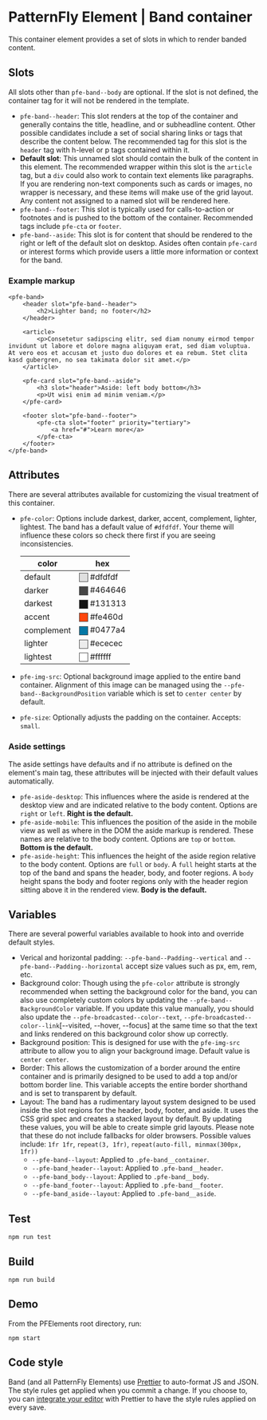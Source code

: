 # PatternFly Element | Band container

This container element provides a set of slots in which to render banded content.

## Slots

All slots other than `pfe-band--body` are optional.  If the slot is not defined, the container tag for it will not be rendered in the template.

- `pfe-band--header`: This slot renders at the top of the container and generally contains the title, headline, and or subheadline content.  Other possible candidates include a set of social sharing links or tags that describe the content below. The recommended tag for this slot is the `header` tag with h-level or p tags contained within it.
- **Default slot**: This unnamed slot should contain the bulk of the content in this element.  The recommended wrapper within this slot is the `article` tag, but a `div` could also work to contain text elements like paragraphs. If you are rendering non-text components such as cards or images, no wrapper is necessary, and these items will make use of the grid layout.  Any content not assigned to a named slot will be rendered here.
- `pfe-band--footer`: This slot is typically used for calls-to-action or footnotes and is pushed to the bottom of the container.  Recommended tags include `pfe-cta` or `footer`.
- `pfe-band--aside`: This slot is for content that should be rendered to the right or left of the default slot on desktop.  Asides often contain `pfe-card` or interest forms which provide users a little more information or context for the band.

### Example markup
```
<pfe-band>
    <header slot="pfe-band--header">
        <h2>Lighter band; no footer</h2>
    </header>

    <article>
        <p>Consetetur sadipscing elitr, sed diam nonumy eirmod tempor invidunt ut labore et dolore magna aliquyam erat, sed diam voluptua. At vero eos et accusam et justo duo dolores et ea rebum. Stet clita kasd gubergren, no sea takimata dolor sit amet.</p>
    </article>

    <pfe-card slot="pfe-band--aside">
        <h3 slot="header">Aside: left body bottom</h3>
        <p>Ut wisi enim ad minim veniam.</p>
    </pfe-card>

    <footer slot="pfe-band--footer">
        <pfe-cta slot="footer" priority="tertiary">
            <a href="#">Learn more</a>
        </pfe-cta>
    </footer>
</pfe-band>
```


## Attributes

<style>
    .color-preview {
        display: inline-block;
        width: 1em;
        height: 1em;
        vertical-align: middle;
        background-color: var(--bg, #ffffff);
        border: 1px solid #444444;
    }
</style>

There are several attributes available for customizing the visual treatment of this container.

- `pfe-color`: Options include darkest, darker, accent, complement, lighter, lightest.  The band has a default value of `#dfdfdf`. Your theme will influence these colors so check there first if you are seeing inconsistencies.

    | color | hex |
    |-------|-----|
    | default | <span class="color-preview" style="--bg:#dfdfdf"></span> #dfdfdf |
    | darker | <span class="color-preview" style="--bg:#464646"></span> #464646 |
    | darkest | <span class="color-preview" style="--bg:#131313"></span> #131313 |
    | accent | <span class="color-preview" style="--bg:#fe460d"></span> #fe460d |
    | complement | <span class="color-preview" style="--bg:#0477a4"></span> #0477a4 |
    | lighter | <span class="color-preview" style="--bg:#ececec"></span> #ececec |
    | lightest | <span class="color-preview" style="--bg:#ffffff"></span> #ffffff |

- `pfe-img-src`: Optional background image applied to the entire band container.  Alignment of this image can be managed using the `--pfe-band--BackgroundPosition` variable which is set to `center center` by default.
- `pfe-size`: Optionally adjusts the padding on the container.  Accepts: `small`.

### Aside settings
The aside settings have defaults and if no attribute is defined on the element's main tag, these attributes will be injected with their default values automatically.

- `pfe-aside-desktop`: This influences where the aside is rendered at the desktop view and are indicated relative to the body content. Options are `right` or `left`. **Right is the default.**
- `pfe-aside-mobile`: This influences the position of the aside in the mobile view as well as where in the DOM the aside markup is rendered. These names are relative to the body content. Options are `top` or `bottom`. **Bottom is the default.**
- `pfe-aside-height`: This influences the height of the aside region relative to the body content. Options are `full` or `body`. A `full` height starts at the top of the band and spans the header, body, and footer regions. A `body` height spans the body and footer regions only with the header region sitting above it in the rendered view. **Body is the default.**

## Variables
There are several powerful variables available to hook into and override default styles.

- Verical and horizontal padding: `--pfe-band--Padding--vertical` and `--pfe-band--Padding--horizontal` accept size values such as px, em, rem, etc.
- Background color: Though using the `pfe-color` attribute is strongly recommended when setting the background color for the band, you can also use completely custom colors by updating the `--pfe-band--BackgroundColor` variable.  If you update this value manually, you should also update the `--pfe-broadcasted--color--text`, `--pfe-broadcasted--color--link`[--visited, --hover, --focus] at the same time so that the text and links rendered on this background color show up correctly.
- Background position: This is designed for use with the `pfe-img-src` attribute to allow you to align your background image.  Default value is `center center`.
- Border: This allows the customization of a border around the entire container and is primarily designed to be used to add a top and/or bottom border line.  This variable accepts the entire border shorthand and is set to transparent by default.
- Layout: The band has a rudimentary layout system designed to be used inside the slot regions for the header, body, footer, and aside.  It uses the CSS grid spec and creates a stacked layout by default.  By updating these values, you will be able to create simple grid layouts.  Please note that these do not include fallbacks for older browsers. Possible values include: `1fr 1fr`, `repeat(3, 1fr)`, `repeat(auto-fill, minmax(300px, 1fr))`
    * `--pfe-band--layout`: Applied to `.pfe-band__container`.
    * `--pfe-band_header--layout`: Applied to `.pfe-band__header`.
    * `--pfe-band_body--layout`: Applied to `.pfe-band__body`.
    * `--pfe-band_footer--layout`: Applied to `.pfe-band__footer`.
    * `--pfe-band_aside--layout`: Applied to `.pfe-band__aside`.

## Test

    npm run test

## Build

    npm run build

## Demo

From the PFElements root directory, run:

    npm start

## Code style

Band (and all PatternFly Elements) use [Prettier][prettier] to auto-format JS and JSON.  The style rules get applied when you commit a change.  If you choose to, you can [integrate your editor][prettier-ed] with Prettier to have the style rules applied on every save.

[prettier]: https://github.com/prettier/prettier/
[prettier-ed]: https://github.com/prettier/prettier/#editor-integration
[web-component-tester]: https://github.com/Polymer/web-component-tester
